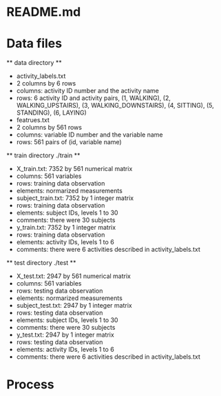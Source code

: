 README.md
=========
# Data files

 ** data directory **

* activity_labels.txt
 * 2 columns by 6 rows
 * columns: activity ID number and the activity name
 * rows: 6 activity ID and activity pairs, (1, WALKING), (2, WALKING_UPSTAIRS), 
(3, WALKING_DOWNSTAIRS), (4, SITTING), (5, STANDING), (6, LAYING)
* featrues.txt
 * 2 columns by 561 rows
 * columns: variable ID number and the variable name
 * rows: 561 pairs of (id, variable name)

 ** train directory ./train **

* X_train.txt: 7352 by 561 numerical matrix
 * columns: 561 variables
 * rows: training data observation
 * elements: normarized measurements
* subject_train.txt: 7352 by 1 integer matrix
 * rows: training data observation
 * elements: subject IDs, levels 1 to 30
 * comments: there were 30 subjects
* y_train.txt: 7352 by 1 integer matrix
 * rows: training data observation
 * elements: activity IDs, levels 1 to 6
 * comments: there were 6 activities described in activity_labels.txt

** test directory ./test **

* X_test.txt: 2947 by 561 numerical matrix
 * columns: 561 variables
 * rows: testing data observation
 * elements: normarized measurements
* subject_test.txt: 2947 by 1 integer matrix
 * rows: testing data observation
 * elements: subject IDs, levels 1 to 30
 * comments: there were 30 subjects
* y_test.txt: 2947 by 1 integer matrix
 * rows: testing data observation
 * elements: activity IDs, levels 1 to 6
 * comments: there were 6 activities described in activity_labels.txt
# Process